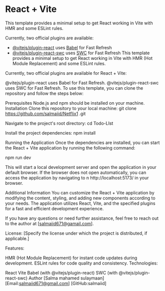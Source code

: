 # React + Vite

This template provides a minimal setup to get React working in Vite with HMR and some ESLint rules.

Currently, two official plugins are available:

- [@vitejs/plugin-react](https://github.com/vitejs/vite-plugin-react/blob/main/packages/plugin-react/README.md) uses [Babel](https://babeljs.io/) for Fast Refresh
- [@vitejs/plugin-react-swc](https://github.com/vitejs/vite-plugin-react-swc) uses [SWC](https://swc.rs/) for Fast Refresh
This template provides a minimal setup to get React working in Vite with HMR (Hot Module Replacement) and some ESLint rules.

Currently, two official plugins are available for React + Vite:

@vitejs/plugin-react uses Babel for Fast Refresh.
@vitejs/plugin-react-swc uses SWC for Fast Refresh.
To use this template, you can clone the repository and follow the steps below:

Prerequisites
Node.js and npm should be installed on your machine.
Installation
Clone this repository to your local machine:
git clone https://github.com/salmaiid/Netflix1 .git

Navigate to the project's root directory:
cd Todo-LIst

Install the project dependencies:
npm install

Running the Application
Once the dependencies are installed, you can start the React + Vite application by running the following command:

npm run dev

This will start a local development server and open the application in your default browser. If the browser does not open automatically, you can access the application by navigating to n http://localhost:5173/ in your browser.

Additional Information
You can customize the React + Vite application by modifying the content, styling, and adding new components according to your needs. The application utilizes React, Vite, and the specified plugins for a fast and efficient development experience.

If you have any questions or need further assistance, feel free to reach out to the author at [salmaiid671@gamail.com].

License: [Specify the license under which the project is distributed, if applicable.]

Features:

HMR (Hot Module Replacement) for instant code updates during development.
ESLint rules for code quality and consistency.
Technologies:

React
Vite
Babel (with @vitejs/plugin-react)
SWC (with @vitejs/plugin-react-swc)
Author [Salma mahamed sulaymaan] [Email:salmaiid671@gmail.com] [GitHub:salmaiid]